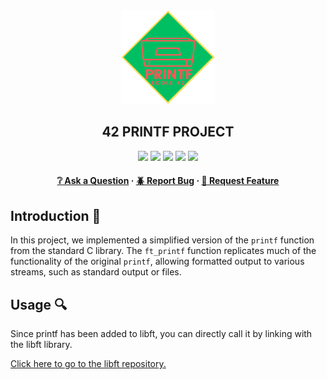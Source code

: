 <div align="center">
  <img src="img/printf.png" alt="Logo" width="150" height="150">
  <h2>42 PRINTF PROJECT</h2>
    <a href= https://github.com/emre-mr246/42-evaluation><img src="https://img.shields.io/badge/score-100%20%2F%20100-success?style=for-the-badge"/></a>
    <a href= https://github.com/emre-mr246/42-evaluation><img src="https://img.shields.io/badge/circle-1-magenta?style=for-the-badge"/></a>
    <a href= https://github.com/emre-mr246/42-evaluation><img src="https://img.shields.io/badge/42-Evaluation-red?style=for-the-badge"/></a>
    <a href= https://github.com/emre-mr246/42-evaluation><img src="https://img.shields.io/github/last-commit/emre-mr246/42_ring1_printf?style=for-the-badge"/></a>
    <a href="https://42istanbul.com.tr/"><img src="https://img.shields.io/badge/42-ISTANBUL-white?style=for-the-badge"/></a>
   
<h4>
    <a href="https://github.com/emre-mr246/42_ring1_printf/issues">❔ Ask a Question</a>
  <span> · </span>
    <a href="https://github.com/emre-mr246/42_ring1_printf/issues">🪲 Report Bug</a>
  <span> · </span>
    <a href="https://github.com/emre-mr246/42_ring1_printf/issues">💬 Request Feature</a>
</h4>
</div>

## Introduction 🚀

In this project, we implemented a simplified version of the `printf` function from the standard C library. The `ft_printf` function replicates much of the functionality of the original `printf`, allowing formatted output to various streams, such as standard output or files.

## Usage 🔍

Since printf has been added to libft, you can directly call it by linking with the libft library.

<a href="https://github.com/emre-mr246/42_ring0_libft"> Click here to go to the libft repository.</a>
